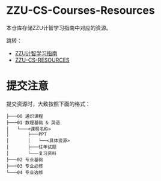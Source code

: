 # ZZU-CS-Courses-Resources

本仓库存储ZZU计智学习指南中对应的资源。

跳转：

- [ZZU计智学习指南](https://yzbaaa.github.io/ZZU-CS-RESOURCES/)
- [ZZU-CS-RESOURCES](https://github.com/yzbaaa/ZZU-CS-RESOURCES)

# 提交注意

提交资源时，大致按照下面的格式：

```
├───00 通识课程
├───01 数理基础 & 英语
│   └───<课程名称>
│       ├───PPT
│       │   └──<具体资源>
│       ├───往年试题
│       └───复习资料
├───02 专业基础
├───03 专业必修
└───04 专业选修
```
